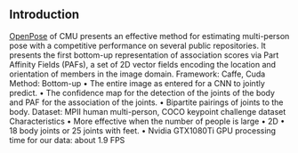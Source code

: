 ## Introduction
[OpenPose](https://arxiv.org/pdf/1812.08008.pdf) of CMU presents an effective method for estimating multi-person pose with a competitive performance on several public repositories. It presents the first bottom-up representation of association scores via Part Affinity Fields (PAFs), a set of 2D vector fields encoding the location and orientation of members in the image domain.
Framework: Caffe, Cuda
Method: Bottom-up
• The entire image as entered for a CNN to jointly predict.
• The confidence map for the detection of the joints of the body and PAF for the association of the joints.
• Bipartite pairings of joints to the body.
Dataset: MPII human multi-person, COCO keypoint challenge dataset
Characteristics
• More effective when the number of people is large
• 2D
• 18 body joints or 25 joints with feet.
• Nvidia GTX1080Ti GPU processing time for our data: about 1.9 FPS
